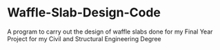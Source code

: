 # Waffle-Slab-Design-Code
A program to carry out the design of waffle slabs done for my Final Year Project for my Civil and Structural Engineering Degree

